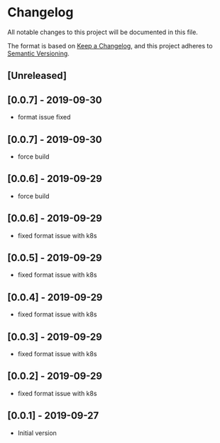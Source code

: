 # Changelog
All notable changes to this project will be documented in this file.

The format is based on [Keep a Changelog](https://keepachangelog.com/en/1.0.0/),
and this project adheres to [Semantic Versioning](https://semver.org/spec/v2.0.0.html).


## [Unreleased]

## [0.0.7] - 2019-09-30

- format issue fixed


## [0.0.7] - 2019-09-30

- force build

## [0.0.6] - 2019-09-29

- force build

## [0.0.6] - 2019-09-29

- fixed format issue with k8s

## [0.0.5] - 2019-09-29

- fixed format issue with k8s

## [0.0.4] - 2019-09-29

- fixed format issue with k8s

## [0.0.3] - 2019-09-29

- fixed format issue with k8s

## [0.0.2] - 2019-09-29

- fixed format issue with k8s

## [0.0.1] - 2019-09-27

- Initial version
